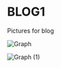 # BLOG1
Pictures for blog

![Graph](https://github.com/user-attachments/assets/a5e9980b-b348-4fae-985c-fd65bae891a2)


![Graph (1)](https://github.com/user-attachments/assets/f76d0c38-0dc6-4aee-bed4-2f11c78b62b6)
